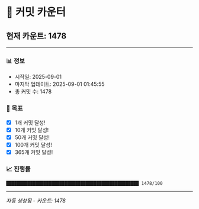 # 🔢 커밋 카운터

## 현재 카운트: 1478

---

### 📊 정보
- 시작일: 2025-09-01
- 마지막 업데이트: 2025-09-01 01:45:55
- 총 커밋 수: 1478

### 🎯 목표
- [x] 1개 커밋 달성!
- [x] 10개 커밋 달성!
- [x] 50개 커밋 달성!
- [x] 100개 커밋 달성!
- [x] 365개 커밋 달성!

### 📈 진행률
```
██████████████████████████████████████████████████ 1478/100
```

---
*자동 생성됨 - 카운트: 1478*
